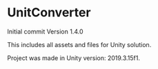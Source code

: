 # UnitConverter
 
Initial commit
Version 1.4.0

This includes all assets and files for Unity solution.

Project was made in Unity version: 2019.3.15f1.
